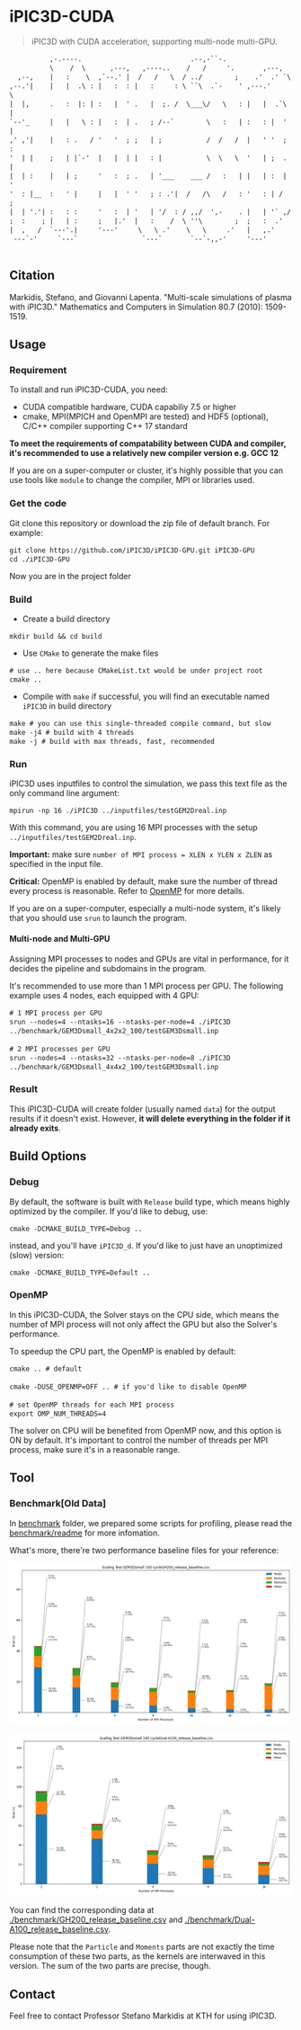 # iPIC3D-CUDA

> iPIC3D with CUDA acceleration, supporting multi-node multi-GPU.
```                                                                       
          ,-.----.                           .--,-``-.                   
          \    /  \      ,---,   ,----..    /   /     '.       ,---,     
  ,--,    |   :    \  ,`--.' |  /   /   \  / ../        ;    .'  .' `\   
,--.'|    |   |  .\ : |   :  : |   :     : \ ``\  .`-    ' ,---.'     \  
|  |,     .   :  |: | :   |  ' .   |  ;. /  \___\/   \   : |   |  .`\  | 
`--'_     |   |   \ : |   :  | .   ; /--`        \   :   | :   : |  '  | 
,' ,'|    |   : .   / '   '  ; ;   | ;           /  /   /  |   ' '  ;  : 
'  | |    ;   | |`-'  |   |  | |   : |           \  \   \  '   | ;  .  | 
|  | :    |   | ;     '   :  ; .   | '___    ___ /   :   | |   | :  |  ' 
'  : |__  :   ' |     |   |  ' '   ; : .'|  /   /\   /   : '   : | /  ;  
|  | '.'| :   : :     '   :  | '   | '/  : / ,,/  ',-    . |   | '` ,/   
;  :    ; |   | :     ;   |.'  |   :    /  \ ''\        ;  ;   :  .'     
|  ,   /  `---'.|     '---'     \   \ .'    \   \     .'   |   ,.'       
 ---`-'     `---`                `---`       `--`-,,-'     '---'         
                                                                         
```

## Citation
Markidis, Stefano, and Giovanni Lapenta. "Multi-scale simulations of plasma with iPIC3D." Mathematics and Computers in Simulation 80.7 (2010): 1509-1519.

## Usage

### Requirement
To install and run iPIC3D-CUDA, you need: 
- CUDA compatible hardware, CUDA capabiliy 7.5 or higher 
- cmake, MPI(MPICH and OpenMPI are tested) and HDF5 (optional), C/C++ compiler supporting C++ 17 standard

**To meet the requirements of compatability between CUDA and compiler, it's recommended to use a relatively new compiler version e.g. GCC 12**

If you are on a super-computer or cluster, it's highly possible that you can use tools like `module` to change the compiler, MPI or libraries used.

### Get the code

Git clone this repository or download the zip file of default branch. For example:

``` shell
git clone https://github.com/iPIC3D/iPIC3D-GPU.git iPIC3D-GPU
cd ./iPIC3D-GPU
```
Now you are in the project folder

### Build

- Create a build directory
``` shell
mkdir build && cd build
```
- Use `CMake` to generate the make files
``` shell
# use .. here because CMakeList.txt would be under project root 
cmake ..
```


- Compile with `make` if successful, you will find an executable named `iPIC3D` in build directory
``` shell
make # you can use this single-threaded compile command, but slow
make -j4 # build with 4 threads
make -j # build with max threads, fast, recommended
```

### Run

iPIC3D uses inputfiles to control the simulation, we pass this text file as the only command line argument:

``` shell
mpirun -np 16 ./iPIC3D ../inputfiles/testGEM2Dreal.inp
```

With this command, you are using 16 MPI processes with the setup `../inputfiles/testGEM2Dreal.inp`.

**Important:** make sure `number of MPI process = XLEN x YLEN x ZLEN` as specified in the input file.

**Critical:** OpenMP is enabled by default, make sure the number of thread every process is reasonable. Refer to [OpenMP](#openmp) for more details.

If you are on a super-computer, especially a multi-node system, it's likely that you should use `srun` to launch the program. 

#### Multi-node and Multi-GPU

Assigning MPI processes to nodes and GPUs are vital in performance, for it decides the pipeline and subdomains in the program.

It's recommended to use more than 1 MPI process per GPU. The following example uses 4 nodes, each equipped with 4 GPU:

``` shell
# 1 MPI process per GPU
srun --nodes=4 --ntasks=16 --ntasks-per-node=4 ./iPIC3D ../benchmark/GEM3Dsmall_4x2x2_100/testGEM3Dsmall.inp 

# 2 MPI processes per GPU
srun --nodes=4 --ntasks=32 --ntasks-per-node=8 ./iPIC3D ../benchmark/GEM3Dsmall_4x4x2_100/testGEM3Dsmall.inp  
```


### Result

This iPIC3D-CUDA will create folder (usually named `data`) for the output results if it doesn't exist. However, **it will delete everything in the folder if it already exits**.


## Build Options

### Debug

By default, the software is built with `Release` build type, which means highly optimized by the compiler. If you'd like to debug, use:

``` shell
cmake -DCMAKE_BUILD_TYPE=Debug ..
```
instead, and you'll have `iPIC3D_d`. If you'd like to just have an unoptimized (slow) version:
``` shell
cmake -DCMAKE_BUILD_TYPE=Default ..
```

### OpenMP

In this iPIC3D-CUDA, the Solver stays on the CPU side, which means the number of MPI process will not only affect the GPU but also the Solver's performance. 

To speedup the CPU part, the OpenMP is enabled by default:
``` shell
cmake .. # default

cmake -DUSE_OPENMP=OFF .. # if you'd like to disable OpenMP

# set OpenMP threads for each MPI process
export OMP_NUM_THREADS=4
```
The solver on CPU will be benefited from OpenMP now, and this option is ON by default. It's important to control the number of threads per MPI process, make sure it's in a reasonable range.

## Tool

### Benchmark[Old Data]
In [benchmark](./share/benchmark/) folder, we prepared some scripts for profiling, please read the [benchmark/readme](./share/benchmark/readme.md) for more infomation.

What's more, there're two performance baseline files for your reference:

![GH200](./Documentation/image/GH200_release_baseline.png)

![dual-A100](./Documentation/image/dual_A100_release_baseline.png)

You can find the corresponding data at [./benchmark/GH200_release_baseline.csv](./benchmark/GH200_release_baseline.csv) and [./benchmark/Dual-A100_release_baseline.csv](./benchmark/Dual-A100_release_baseline.csv). 

Please note that the `Particle` and `Moments` parts are not exactly the time consumption of these two parts, as the kernels are interwaved in this version. The sum of the two parts are precise, though.


## Contact

Feel free to contact Professor Stefano Markidis at KTH for using iPIC3D. 



